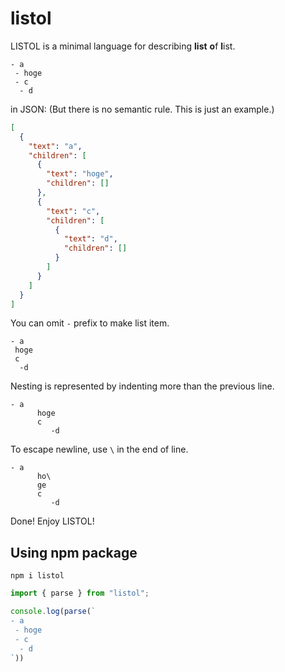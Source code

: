 # listol

LISTOL is a minimal language for describing **list** **o**f **l**ist.

```
- a
 - hoge
 - c
  - d
```

in JSON: (But there is no semantic rule. This is just an example.)

```json
[
  {
    "text": "a",
    "children": [
      {
        "text": "hoge",
        "children": []
      },
      {
        "text": "c",
        "children": [
          {
            "text": "d",
            "children": []
          }
        ]
      }
    ]
  }
]
```

You can omit `-` prefix to make list item.

```
- a
 hoge
 c
  -d
```

Nesting is represented by indenting more than the previous line.

```
- a
      hoge
      c
         -d
```

To escape newline, use `\` in the end of line.

```
- a
      ho\
      ge
      c
         -d
```

Done! Enjoy LISTOL!

## Using npm package

```
npm i listol
```

```ts
import { parse } from "listol";

console.log(parse(`
- a
 - hoge
 - c
  - d
`))
```
